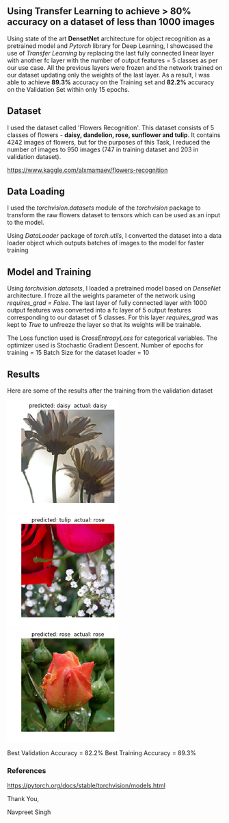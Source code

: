 ## Using Transfer Learning to achieve > 80% accuracy on a dataset of less than 1000 images

Using state of the art **DensetNet** architecture for object recognition as a pretrained model and *Pytorch* library for Deep Learning, I showcased the use of *Transfer Learning* by replacing the last fully connected linear layer with another fc layer with the number of output features = 5 classes as per our use case. All the previous layers were frozen and the network trained on our dataset updating only the weights of the last layer. As a result, I was able to achieve **89.3%** accuracy on the Training set and **82.2%** accuracy on the Validation Set within only 15 epochs.

## Dataset

I used the dataset called 'Flowers Recognition'. This dataset consists of 5 classes of flowers - **daisy, dandelion, rose, sunflower and tulip**. It contains 4242 images of flowers, but for the purposes of this Task, I reduced the number of images to 950 images (747 in training dataset and 203 in validation dataset).

https://www.kaggle.com/alxmamaev/flowers-recognition

## Data Loading

I used the *torchvision*.*datasets* module of the *torchvision* package to transform the raw flowers dataset to tensors which can be used as an input to the model.

Using *DataLoader* package of *torch.utils*, I converted the dataset into a data loader object which outputs batches of images to the model for faster training

## Model and Training

Using *torchvision.datasets*, I loaded a pretrained model based on *DenseNet* architecture. I froze all the weights parameter of the network using *requires_grad = False*. The last layer of fully connected layer with 1000 output features was converted into a fc layer of 5 output features corresponding to our dataset of 5 classes. For this layer *requires_grad* was kept to  *True* to unfreeze the layer so that its weights will be trainable.

The Loss function used is *CrossEntropyLoss* for categorical variables.
The optimizer used is Stochastic Gradient Descent.
Number of epochs for training = 15
Batch Size for the dataset loader = 10

## Results

Here are some of the results after the training  from the validation dataset

![1](results/1.png) ![2](results\2.png) ![3](results\3.png)

Best Validation Accuracy = 82.2%
Best Training Accuracy = 89.3%



### References 

https://pytorch.org/docs/stable/torchvision/models.html



Thank You,

Navpreet Singh
